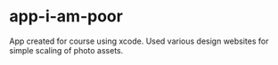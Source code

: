 # app-i-am-poor
App created for course using xcode. Used various design websites for simple scaling of photo assets.
